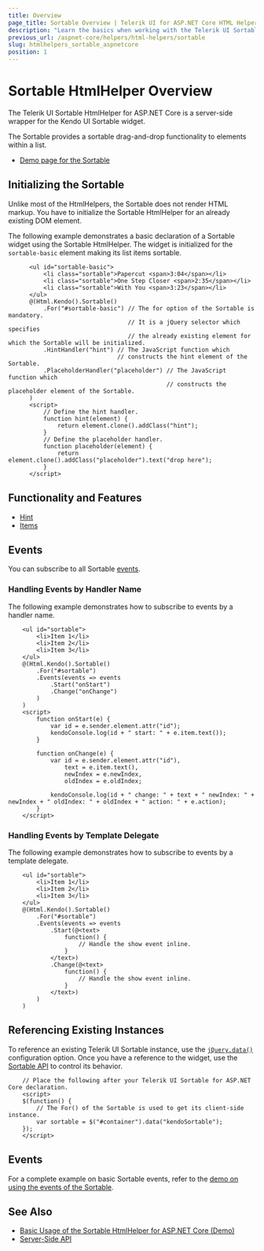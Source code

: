 ```yaml
---
title: Overview
page_title: Sortable Overview | Telerik UI for ASP.NET Core HTML Helpers
description: "Learn the basics when working with the Telerik UI Sortable widget for ASP.NET Core (MVC 6 or ASP.NET Core MVC)."
previous_url: /aspnet-core/helpers/html-helpers/sortable
slug: htmlhelpers_sortable_aspnetcore
position: 1
---
```


# Sortable HtmlHelper Overview

The Telerik UI Sortable HtmlHelper for ASP.NET Core is a server-side wrapper for the Kendo UI Sortable widget.

The Sortable provides a sortable drag-and-drop functionality to elements within a list.

* [Demo page for the Sortable](https://demos.telerik.com/aspnet-core/sortable/index)

## Initializing the Sortable

Unlike most of the HtmlHelpers, the Sortable does not render HTML markup. You have to initialize the Sortable HtmlHelper for an already existing DOM element.

The following example demonstrates a basic declaration of a Sortable widget using the Sortable HtmlHelper. The widget is initialized for the `sortable-basic` element making its list items sortable.

```
      <ul id="sortable-basic">
          <li class="sortable">Papercut <span>3:04</span></li>
          <li class="sortable">One Step Closer <span>2:35</span></li>
          <li class="sortable">With You <span>3:23</span></li>
      </ul>
      @(Html.Kendo().Sortable()
          .For("#sortable-basic") // The for option of the Sortable is mandatory.
                                  // It is a jQuery selector which specifies
                                  // the already existing element for which the Sortable will be initialized.
          .HintHandler("hint") // The JavaScript function which
                               // constructs the hint element of the Sortable.
          .PlaceholderHandler("placeholder") // The JavaScript function which
                                             // constructs the placeholder element of the Sortable.
      )
      <script>
          // Define the hint handler.
          function hint(element) {
              return element.clone().addClass("hint");
          }
          // Define the placeholder handler.
          function placeholder(element) {
              return element.clone().addClass("placeholder").text("drop here");
          }
      </script>
```

## Functionality and Features

* [Hint](#disabling-the-hint)
* [Items](#disabling-and-filtering-items)

## Events

You can subscribe to all Sortable [events](/api/sortable).

### Handling Events by Handler Name

The following example demonstrates how to subscribe to events by a handler name.

```
    <ul id="sortable">
        <li>Item 1</li>
        <li>Item 2</li>
        <li>Item 3</li>
    </ul>
    @(Html.Kendo().Sortable()
        .For("#sortable")
        .Events(events => events
            .Start("onStart")
            .Change("onChange")
        )
    )
    <script>
        function onStart(e) {
            var id = e.sender.element.attr("id");
            kendoConsole.log(id + " start: " + e.item.text());
        }

        function onChange(e) {
            var id = e.sender.element.attr("id"),
                text = e.item.text(),
                newIndex = e.newIndex,
                oldIndex = e.oldIndex;

            kendoConsole.log(id + " change: " + text + " newIndex: " + newIndex + " oldIndex: " + oldIndex + " action: " + e.action);
        }
    </script>
```

### Handling Events by Template Delegate

The following example demonstrates how to subscribe to events by a template delegate.

```
    <ul id="sortable">
        <li>Item 1</li>
        <li>Item 2</li>
        <li>Item 3</li>
    </ul>
    @(Html.Kendo().Sortable()
        .For("#sortable")
        .Events(events => events
            .Start(@<text>
                function() {
                    // Handle the show event inline.
                }
            </text>)
            .Change(@<text>
                function() {
                    // Handle the show event inline.
                }
            </text>)
        )
    )
```

## Referencing Existing Instances

To reference an existing Telerik UI Sortable instance, use the [`jQuery.data()`](http://api.jquery.com/jQuery.data/) configuration option. Once you have a reference to the widget, use the [Sortable API](http://docs.telerik.com/kendo-ui/api/javascript/ui/sortable#methods) to control its behavior.

```
    // Place the following after your Telerik UI Sortable for ASP.NET Core declaration.
    <script>
    $(function() {
        // The For() of the Sortable is used to get its client-side instance.
        var sortable = $("#container").data("kendoSortable");
    });
    </script>
```

## Events

For a complete example on basic Sortable events, refer to the [demo on using the events of the Sortable](https://demos.telerik.com/aspnet-core/sortable/events).

## See Also

* [Basic Usage of the Sortable HtmlHelper for ASP.NET Core (Demo)](https://demos.telerik.com/aspnet-core/sortable/index)
* [Server-Side API](/api/sortable)
